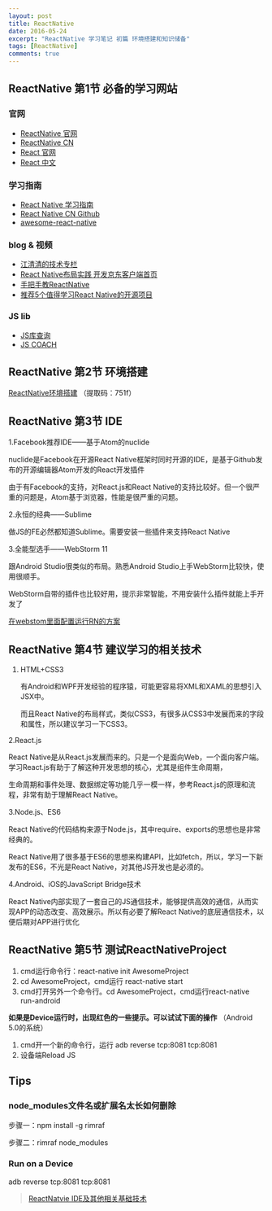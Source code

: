 ```yaml
---
layout: post
title: ReactNative
date: 2016-05-24
excerpt: "ReactNative 学习笔记 初篇 环境搭建和知识储备"
tags: [ReactNative]
comments: true
---
```



## ReactNative 第1节 必备的学习网站

### 官网
- [ReactNative 官网](https://facebook.github.io/react-native/) 
- [ReactNative CN](http://reactnative.cn/docs/0.26/getting-started.html)
- [React 官网](http://facebook.github.io/react/index.html)
- [React 中文](http://react-china.org/)

### 学习指南
- [React Native 学习指南](https://github.com/reactnativecn/react-native-guide)
- [React Native CN Github](https://github.com/reactnativecn)
- [awesome-react-native](https://github.com/jondot/awesome-react-native)

### blog & 视频
- [江清清的技术专栏](http://www.lcode.org/) 
- [React Native布局实践 开发京东客户端首页]( http://blog.csdn.net/yuanguozhengjust/article/category/6058018)
- [手把手教ReactNative](http://reactnative.cn/post/759)
- [推荐5个值得学习React Native的开源项目](http://www.tuicool.com/articles/BrIvMvE)

### JS lib
- [JS库查询](https://cdnjs.com/)
- [JS COACH](https://js.coach/react-native?search=viewp&page=2)


##  ReactNative 第2节  环境搭建 ##
[ReactNative环境搭建](https://yunpan.cn/cREqTK2G6zGmr)
（提取码：751f）

## ReactNative 第3节 IDE

1.Facebook推荐IDE——基于Atom的nuclide
  
  nuclide是Facebook在开源React Native框架时同时开源的IDE，是基于Github发布的开源编辑器Atom开发的React开发插件
  
  由于有Facebook的支持，对React.js和React Native的支持比较好。但一个很严重的问题是，Atom基于浏览器，性能是很严重的问题。

2.永恒的经典——Sublime

  做JS的FE必然都知道Sublime。需要安装一些插件来支持React Native

3.全能型选手——WebStorm 11

  跟Android Studio很类似的布局。熟悉Android Studio上手WebStorm比较快，使用很顺手。

  WebStorm自带的插件也比较好用，提示非常智能，不用安装什么插件就能上手开发了

[在webstom里面配置运行RN的方案](http://reactnative.cn/post/539) 


## ReactNative 第4节 建议学习的相关技术

1. HTML+CSS3
   
   有Android和WPF开发经验的程序猿，可能更容易将XML和XAML的思想引入JSX中。
   
   而且React Native的布局样式，类似CSS3，有很多从CSS3中发展而来的字段和属性，所以建议学习一下CSS3。
   
2.React.js

  React Native是从React.js发展而来的。只是一个是面向Web，一个面向客户端。学习React.js有助于了解这种开发思想的核心，尤其是组件生命周期，
  
  生命周期和事件处理、数据绑定等功能几乎一模一样，参考React.js的原理和流程，非常有助于理解React Native。
  
3.Node.js、ES6
  
  React Native的代码结构来源于Node.js，其中require、exports的思想也是非常经典的。
  
  React Native用了很多基于ES6的思想来构建API，比如fetch，所以，学习一下新发布的ES6，不光是React Native，对其他JS开发也是必须的。
  
4.Android、iOS的JavaScript Bridge技术
 
  React Native内部实现了一套自己的JS通信技术，能够提供高效的通信，从而实现APP的动态改变、高效展示。所以有必要了解React Native的底层通信技术，以便后期对APP进行优化


##  ReactNative 第5节 测试ReactNativeProject ##

 1. cmd运行命令行：react-native init AwesomeProject
 2. cd AwesomeProject，cmd运行 react-native start
 3. cmd打开另外一个命令行。cd AwesomeProject，cmd运行react-native run-android

**如果是Device运行时，出现红色的一些提示。可以试试下面的操作**
（Android 5.0的系统）
1. cmd开一个新的命令行，运行 adb reverse tcp:8081 tcp:8081
2. 设备端Reload JS



## Tips ##

### node_modules文件名或扩展名太长如何删除 ##
步骤一：npm install -g rimraf

步骤二：rimraf node_modules

### Run on a Device 
adb reverse tcp:8081 tcp:8081




> [ReactNatvie IDE及其他相关基础技术](http://blog.csdn.net/yuanguozhengjust/article/details/50468561)